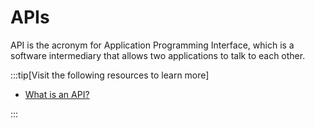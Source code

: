 # APIs

API is the acronym for Application Programming Interface, which is a software intermediary that allows two applications to talk to each other.

:::tip[Visit the following resources to learn more]

- [What is an API?](https://aws.amazon.com/what-is/api/)

:::
